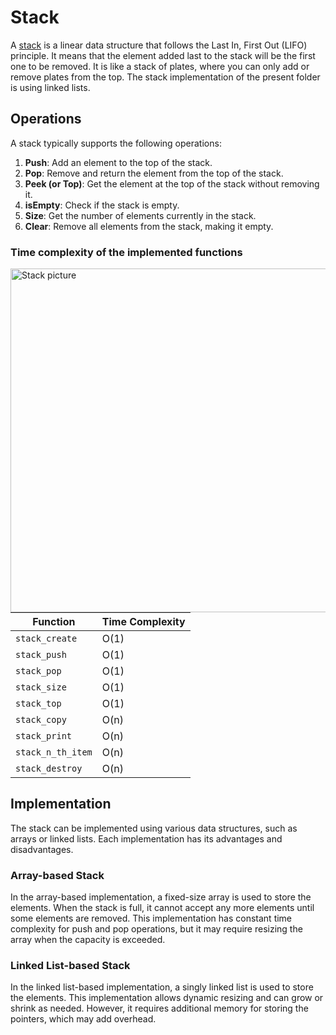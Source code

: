 # Stack

A [stack](https://en.wikipedia.org/wiki/Stack_(abstract_data_type)) is a linear data structure that follows the Last In, First Out (LIFO) principle. It means that the element added last to the stack will be the first one to be removed. It is like a stack of plates, where you can only add or remove plates from the top. The stack implementation of the present folder is using linked lists.

## Operations

A stack typically supports the following operations:

1. **Push**: Add an element to the top of the stack.
2. **Pop**: Remove and return the element from the top of the stack.
3. **Peek (or Top)**: Get the element at the top of the stack without removing it.
4. **isEmpty**: Check if the stack is empty.
5. **Size**: Get the number of elements currently in the stack.
6. **Clear**: Remove all elements from the stack, making it empty.

### Time complexity of the implemented functions

<img align="right" width=550 alt="Stack picture" src="https://media.geeksforgeeks.org/wp-content/cdn-uploads/20221219100314/stack.drawio2.png">

| Function                    | Time Complexity              |
|-----------------------------|------------------------------|
| `stack_create`              | O(1)                         |
| `stack_push`                | O(1)                         |
| `stack_pop`                 | O(1)                         |
| `stack_size`                | O(1)                         |
| `stack_top`                 | O(1)                         |
| `stack_copy`                | O(n)                         |
| `stack_print`               | O(n)                         |
| `stack_n_th_item`           | O(n)                         |
| `stack_destroy`             | O(n)                         |


## Implementation

The stack can be implemented using various data structures, such as arrays or linked lists. Each implementation has its advantages and disadvantages.

### Array-based Stack

In the array-based implementation, a fixed-size array is used to store the elements. When the stack is full, it cannot accept any more elements until some elements are removed. This implementation has constant time complexity for push and pop operations, but it may require resizing the array when the capacity is exceeded.

### Linked List-based Stack

In the linked list-based implementation, a singly linked list is used to store the elements. This implementation allows dynamic resizing and can grow or shrink as needed. However, it requires additional memory for storing the pointers, which may add overhead.


